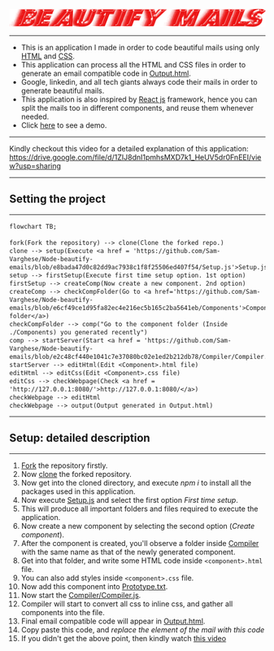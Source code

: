 ![Logo](logo.png)

---

- This is an application I made in order to code beautiful mails using only [HTML](https://www.wikiwand.com/en/HTML) and [CSS](https://www.wikiwand.com/en/CSS).
- This application can process all the HTML and CSS files in order to generate an email compatible code in [Output.html](./Output.html).
- Google, linkedin, and all tech giants always code their mails in order to generate beautiful mails.
- This application is also inspired by [React js](https://reactjs.org/) framework, hence you can split the mails too in different components, and reuse them whenever needed.
- Click [here](./Demos/demo1.png) to see a demo.

---

Kindly checkout this video for a detailed explanation of this application: https://drive.google.com/file/d/1ZIJ8dnI1pmhsMXD7k1_HeUV5dr0FnEEI/view?usp=sharing

---

## Setting the project

---

```mermaid
flowchart TB;

fork(Fork the repository) --> clone(Clone the forked repo.)
clone --> setup(Execute <a href = 'https://github.com/Sam-Varghese/Node-beautify-emails/blob/e8bada47d0c82dd9ac7938c1f8f25506ed407f54/Setup.js'>Setup.js</a>)
setup --> firstSetup(Execute first time setup option. 1st option)
firstSetup --> createComp(Now create a new component. 2nd option)
createComp --> checkCompFolder(Go to <a href='https://github.com/Sam-Varghese/Node-beautify-emails/blob/e6cf49ce1d95fa82ec4e216ec5b165c2ba5641eb/Components'>Components folder</a>)
checkCompFolder --> comp("Go to the component folder (Inside ./Components) you generated recently")
comp --> startServer(Start <a href = 'https://github.com/Sam-Varghese/Node-beautify-emails/blob/e2c48cf440e1041c7e37080bc02e1ed2b212db78/Compiler/Compiler.js'>Compiler/Compiler.js</a>)
startServer --> editHtml(Edit <Component>.html file)
editHtml --> editCss(Edit <Component>.css file)
editCss --> checkWebpage(Check <a href = 'http://127.0.0.1:8080/'>http://127.0.0.1:8080/</a>)
checkWebpage --> editHtml
checkWebpage --> output(Output generated in Output.html)
```

---

## Setup: detailed description

---

1. [Fork](https://docs.github.com/en/get-started/quickstart/fork-a-repo) the repository firstly.
2. Now [clone](https://docs.github.com/en/repositories/creating-and-managing-repositories/cloning-a-repository) the forked repository.
3. Now get into the cloned directory, and execute *npm i* to install all the packages used in this application.
4. Now execute [Setup.js](Setup.js) and select the first option *First time setup*.
5. This will produce all important folders and files required to execute the application.
6. Now create a new component by selecting the second option (*Create component*).
7. After the component is created, you'll observe a folder inside [Compiler](Compiler/) with the same name as that of the newly generated component.
8. Get into that folder, and write some HTML code inside `<component>.html` file. 
9. You can also add styles inside `<component>.css` file.
10. Now add this component into [Prototype.txt](Prototype.txt).
11. Now start the [Compiler/Compiler.js](Compiler/Compiler.js).
12. Compiler will start to convert all css to inline css, and gather all components into the file.
13. Final email compatible code will appear in [Output.html](Output.html).
14. Copy paste this code, and *replace the element of the mail with this code*
15. If you didn't get the above point, then kindly watch [this video](https://youtu.be/ZSSqsEVsChc)